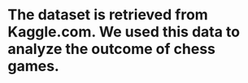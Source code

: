 # The dataset is retrieved from Kaggle.com. We used this data to analyze the outcome of chess games. 

